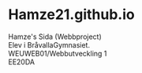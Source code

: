 # Hamze21.github.io


Hamze's Sida (Webbproject)<br>Elev i BråvallaGymnasiet.<br>WEUWEB01/Webbutveckling 1<br>EE20DA
